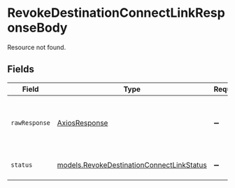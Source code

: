 # RevokeDestinationConnectLinkResponseBody

Resource not found.


## Fields

| Field                                                                                                  | Type                                                                                                   | Required                                                                                               | Description                                                                                            | Example                                                                                                |
| ------------------------------------------------------------------------------------------------------ | ------------------------------------------------------------------------------------------------------ | ------------------------------------------------------------------------------------------------------ | ------------------------------------------------------------------------------------------------------ | ------------------------------------------------------------------------------------------------------ |
| `rawResponse`                                                                                          | [AxiosResponse](https://axios-http.com/docs/res_schema)                                                | :heavy_minus_sign:                                                                                     | Raw HTTP response; suitable for custom response parsing                                                |                                                                                                        |
| `status`                                                                                               | [models.RevokeDestinationConnectLinkStatus](../../models/errors/revokedestinationconnectlinkstatus.md) | :heavy_minus_sign:                                                                                     | HTTP status code.                                                                                      | 404                                                                                                    |